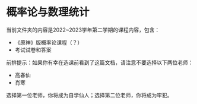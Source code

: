# 概率论与数理统计

当前文件夹的内容是2022~2023学年第二学期的课程内容，包含：
- 《原神》版概率论课程（？）
- 考试试卷和答案

前排提示：如果你有幸在选课前看到了这篇文档，请注意不要选择以下两位老师：
- 高春仙
- 肖寒

选择第一位老师，你将成为自学仙人；选择第二位老师，你将成为牢犯。

